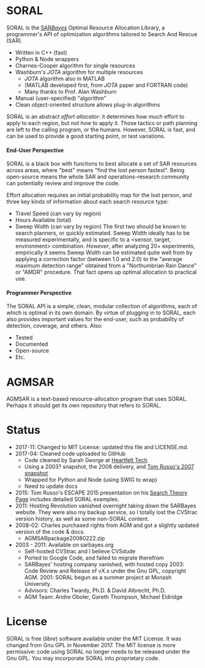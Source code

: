 # SORAL

SORAL is the [SAR*Bayes*](http://sarbayes.org) Optimal Resource Allocation Library, 
a programmer's API of optimization algorithms tailored to Search And Rescue (SAR). 
  * Written in C++ (fast)
  * Python & Node wrappers
  * Charnes-Cooper algorithm for single resources
  * Washburn's _JOTA_ algorithm for multiple resources
    * _JOTA_ algorithm also in MATLAB
    * (MATLAB developed first, from _JOTA_ paper and FORTRAN code)
    * Many thanks to Prof. Alan Washburn
  * Manual (user-specified) "algorithm"
  * Clean object-oriented structure allows plug-in algorithms
  
SORAL is an abstract _effort allocator_: it determines how _much_ 
effort to apply to each region, but not _how_ to apply it. Those
tactics or path planning are left to the calling program, or the
humans. However, SORAL is fast, and can be used to provide a good
starting point, or test variations.

#### End-User Perspective
SORAL is a black box with functions to best allocate a set of SAR 
resources across areas, where "best" means "find the lost person fastest". 
Being open-source means the whole SAR and operations-research
community can potentially review and improve the code. 

Effort allocation requires an initial probability map for the lost person,
and three key kinds of information about each search resource type:
  * Travel Speed (can vary by region)
  * Hours Available (total)
  * Sweep Width (can vary by region)
The first two should be known to search planners, or quickly estimated.
Sweep Width ideally has to be measured experimentally, and is
specific to a \<sensor, target, environment\> combination.  _However_,
after analyzing 20+ experiments, empirically it seems Sweep Width
can be estimated quite well from by applying a correction factor
(between 1.0 and 2.0) to the "average maximum detection range"
obtained from a "Northumbrian Rain Dance" or "AMDR" procedure. 
That fact opens up optimal allocation to practical use.

#### Programmer Perspective
The SORAL API is a simple, clean, modular collection of algorithms,
each of which is optimal in its own domain. By virtue of plugging
in to SORAL, each also provides important values for the end-user,
such as probability of detection, coverage, and others. Also:
* Tested
* Documented
* Open-source
* Etc.

# AGMSAR

AGMSAR is a text-based resource-allocation program that uses SORAL. 
Perhaps it should get its own repository that refers to SORAL.

# Status
* 2017-11: Changed to MIT License: updated this file and LICENSE.md.
* 2017-04: Cleaned code uploaded to GitHub
    * Code cleaned by Sarah George at [Heartfelt Tech](http://www.heartfelttech.com)
    * Using a 2003? snapshot, the 2008 delivery, and [Tom Russo's 2007 snapshot](https://github.com/tvrusso/SORAL_Archived)
    * Wrapped for Python and Node (using SWIG to wrap)
    * Need to update docs
* 2015: Tom Russo's ESCAPE 2015 presentation on his [Search Theory Page](http://pages.swcp.com/~russo/searchtheoryrefs.html) includes detailed SORAL examples.
* 2011: Hosting Revolution vanished overnight taking down the SARBayes website. They were also my backup service, so I totally lost the CVStrac version history, as well as some non-SORAL content. 
* 2008-02: Charles purchased rights from AGM and got a slightly updated version of the code & docs.
  - AGMSARpackage20080222.zip
* 2003 - 2011: Available on sarbayes.org
  - Self-hosted CVStrac and I believe CVSdude
  - Ported to Google Code, and failed to migrate therefrom
  - SARBayes' hosting company vanished, with hosted copy
2003: Code Review and Release of vX.x under the Gnu GPL, copyright AGM.
2001: SORAL begun as a summer project at Monash University.
  - Advisors: Charles Twardy, Ph.D. & David Albrecht, Ph.D.
  - AGM Team: Andre Oboler, Gareth Thompson, Michael Eldridge

# License
 SORAL is free (<em>libre</em>) software available under the MIT
 License. It was changed from Gnu GPL in November 2017. The MIT
 license is more permissive: code using SORAL no longer needs to 
 be released under the Gnu GPL. You may incorporate SORAL into
 proprietary code. 

